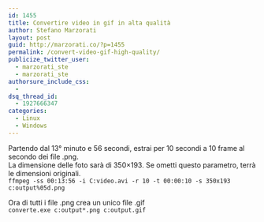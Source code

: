 ```yaml
---
id: 1455
title: Convertire video in gif in alta qualità
author: Stefano Marzorati
layout: post
guid: http://marzorati.co/?p=1455
permalink: /convert-video-gif-high-quality/
publicize_twitter_user:
  - marzorati_ste
  - marzorati_ste
authorsure_include_css:
  - 
dsq_thread_id:
  - 1927666347
categories:
  - Linux
  - Windows
---
```

Partendo dal 13° minuto e 56 secondi, estrai per 10 secondi a 10 frame al secondo dei file .png.  
La dimensione delle foto sarà di 350&#215;193. Se ometti questo parametro, terrà le dimensioni originali.  
`ffmpeg -ss 00:13:56 -i C:video.avi -r 10 -t 00:00:10 -s 350x193 c:output%05d.png`

Ora di tutti i file .png crea un unico file .gif  
`converte.exe c:output*.png c:output.gif`